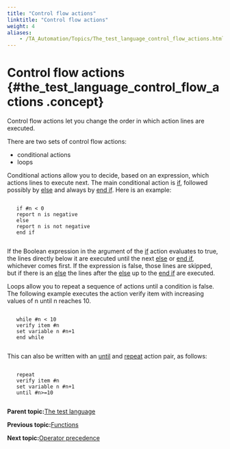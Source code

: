 ```yaml
--- 
title: "Control flow actions"
linktitle: "Control flow actions"
weight: 4
aliases: 
    - /TA_Automation/Topics/The_test_language_control_flow_actions.html
---
```

# Control flow actions {#the_test_language_control_flow_actions .concept}

Control flow actions let you change the order in which action lines are executed.

There are two sets of control flow actions:

-   conditional actions
-   loops

Conditional actions allow you to decide, based on an expression, which actions lines to execute next. The main conditional action is [if](bia_if.html), followed possibly by [else](bia_else.html) and always by [end if](bia_end_if.html). Here is an example:

```

   if #n < 0
   report n is negative 
   else 
   report n is not negative 
   end if 
  
```

If the Boolean expression in the argument of the [if](bia_if.html) action evaluates to true, the lines directly below it are executed until the next [else](bia_else.html) or [end if](bia_end_if.html), whichever comes first. If the expression is false, those lines are skipped, but if there is an [else](bia_else.html) the lines after the [else](bia_else.html) up to the [end if](bia_end_if.html) are executed.

Loops allow you to repeat a sequence of actions until a condition is false. The following example executes the action verify item with increasing values of n until n reaches 10.

```

   while #n < 10 
   verify item #n 
   set variable n #n+1 
   end while 
  
```

This can also be written with an [until](bia_until.html) and [repeat](bia_repeat.html) action pair, as follows:

```

   repeat	
   verify item #n 
   set variable n #n+1 
   until #n>=10 
  
```

**Parent topic:**[The test language](../../TA_Automation/Topics/The_test_language.html)

**Previous topic:**[Functions](../../TA_Automation/Topics/The_test_language_functions.html)

**Next topic:**[Operator precedence](../../TA_Automation/Topics/aut_operator_precedence.html)

